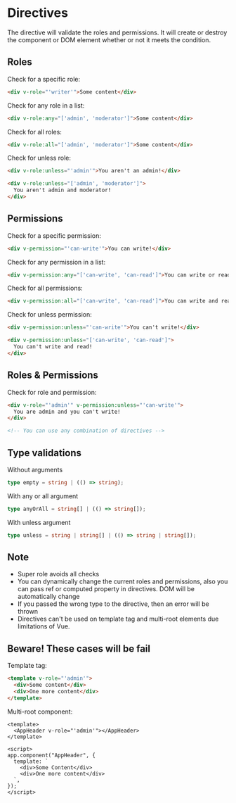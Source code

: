 # Directives

The directive will validate the roles and permissions. It will create or destroy the component or DOM element whether or not it meets the condition.

## Roles

Check for a specific role:

```html
<div v-role="'writer'">Some content</div>
```

Check for any role in a list:

```html
<div v-role:any="['admin', 'moderator']">Some content</div>
```

Check for all roles:

```html
<div v-role:all="['admin', 'moderator']">Some content</div>
```

Check for unless role:

```html
<div v-role:unless="'admin'">You aren't an admin!</div>

<div v-role:unless="['admin', 'moderator']">
  You aren't admin and moderator!
</div>
```

## Permissions

Check for a specific permission:

```html
<div v-permission="'can-write'">You can write!</div>
```

Check for any permission in a list:

```html
<div v-permission:any="['can-write', 'can-read']">You can write or read!</div>
```

Check for all permissions:

```html
<div v-permission:all="['can-write', 'can-read']">You can write and read!</div>
```

Check for unless permission:

```html
<div v-permission:unless="'can-write'">You can't write!</div>

<div v-permission:unless="['can-write', 'can-read']">
  You can't write and read!
</div>
```

## Roles & Permissions

Check for role and permission:

```html
<div v-role="'admin'" v-permission:unless="'can-write'">
  You are admin and you can't write!
</div>

<!-- You can use any combination of directives -->
```

## Type validations

Without arguments

```ts
type empty = string | (() => string);
```

With any or all argument

```ts
type anyOrAll = string[] | (() => string[]);
```

With unless argument

```ts
type unless = string | string[] | (() => string | string[]);
```

## Note

- Super role avoids all checks
- You can dynamically change the current roles and permissions, also you can pass ref or computed property in directives. DOM will be automatically change
- If you passed the wrong type to the directive, then an error will be thrown
- Directives can't be used on template tag and multi-root elements due limitations of Vue.

## Beware! These cases will be fail

Template tag:

```html
<template v-role="'admin'">
  <div>Some content</div>
  <div>One more content</div>
</template>
```

Multi-root component:

```vue
<template>
  <AppHeader v-role="'admin'"></AppHeader>
</template>

<script>
app.component("AppHeader", {
  template: `
    <div>Some Content</div>
    <div>One more content</div>
  `,
});
</script>
```
